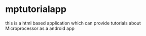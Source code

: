 # mptutorialapp
this is a html based application which can provide tutorials about Microprocessor as a android app
